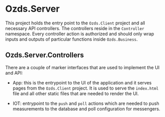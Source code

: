 # Ozds.Server

<div style="display: none;">
  \page structure-server Server
</div>

This project holds the entry point to the `Ozds.Client` project and all
necessary API controllers. The controllers reside in the `Controller` namespace.
Every controller action is authorized and should only wrap inputs and outputs of
particular functions inside `Ozds.Business`.

## Ozds.Server.Controllers

There are a couple of marker interfaces that are used to implement the UI and
API:

- App: this is the entrypoint to the UI of the application and it serves pages
  from the `Ozds.Client` project. It is used to serve the `index.html` file and
  all other static files that are needed to render the UI.

- IOT: entrypoint to the `push` and `poll` actions which are needed to push
  measurements to the database and poll configuration for messengers.

